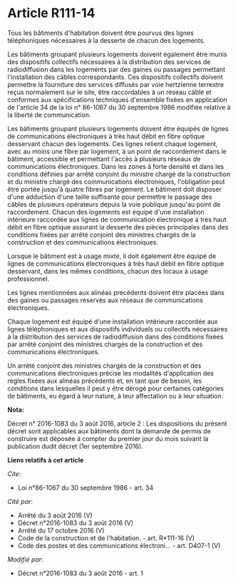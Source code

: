 # Article R111-14

Tous les bâtiments d'habitation doivent être pourvus des lignes téléphoniques nécessaires à la desserte de chacun des
logements. 

Les bâtiments groupant plusieurs logements doivent également être munis des dispositifs collectifs nécessaires à la
distribution des services de radiodiffusion dans les logements par des gaines ou passages permettant l'installation des
câbles correspondants. Ces dispositifs collectifs doivent permettre la fourniture des services diffusés par voie hertzienne
terrestre reçus normalement sur le site, être raccordables à un réseau câblé et conformes aux spécifications techniques
d'ensemble fixées en application de l'article 34 de la loi n° 86-1067 du 30 septembre 1986 modifiée relative à la liberté de
communication. 

Les bâtiments groupant plusieurs logements doivent être équipés de lignes de communications électroniques à très haut débit
en fibre optique desservant chacun des logements. Ces lignes relient chaque logement, avec au moins une fibre par logement, à
un point de raccordement dans le bâtiment, accessible et permettant l'accès à plusieurs réseaux de communications
électroniques. Dans les zones à forte densité et dans les conditions définies par arrêté conjoint du ministre chargé de la
construction et du ministre chargé des communications électroniques, l'obligation peut être portée jusqu'à quatre fibres par
logement. Le bâtiment doit disposer d'une adduction d'une taille suffisante pour permettre le passage des câbles de plusieurs
opérateurs depuis la voie publique jusqu'au point de raccordement. Chacun des logements est équipé d'une installation
intérieure raccordée aux lignes de communication électronique à très haut débit en fibre optique assurant la desserte des
pièces principales dans des conditions fixées par arrêté conjoint des ministres chargés de la construction et des
communications électroniques. 

Lorsque le bâtiment est à usage mixte, il doit également être équipé de lignes de communications électroniques à très haut
débit en fibre optique desservant, dans les mêmes conditions, chacun des locaux à usage professionnel. 

Les lignes mentionnées aux alinéas précédents doivent être placées dans des gaines ou passages réservés aux réseaux de
communications électroniques.

Chaque logement est équipé d'une installation intérieure raccordée aux lignes téléphoniques et aux dispositifs individuels ou
collectifs nécessaires à la distribution des services de radiodiffusion dans des conditions fixées par arrêté conjoint des
ministres chargés de la construction et des communications électroniques.

Un arrêté conjoint des ministres chargés de la construction et des communications électroniques précise les modalités
d'application des règles fixées aux alinéas précédents et, en tant que de besoin, les conditions dans lesquelles il peut y
être dérogé pour certaines catégories de bâtiments, eu égard à leur nature, à leur affectation ou à leur situation.

**Nota:**

Décret n° 2016-1083 du 3 août 2016, article 2 : Les dispositions du présent décret sont applicables aux bâtiments dont la
demande de permis de construire est déposée à compter du premier jour du mois suivant la publication dudit décret (1er
septembre 2016).

**Liens relatifs à cet article**

_Cite_:

  - Loi n°86-1067 du 30 septembre 1986 - art. 34

_Cité par_:

  - Arrêté du 3 août 2016 (V)
  - Décret n°2016-1083 du 3 août 2016 (V)
  - Arrêté du 17 octobre 2016 (V)
  - Code de la construction et de l'habitation. - art. R*111-16 (V)
  - Code des postes et des communications électroni... - art. D407-1 (V)

_Modifié par_:

  - Décret n°2016-1083 du 3 août 2016 - art. 1

